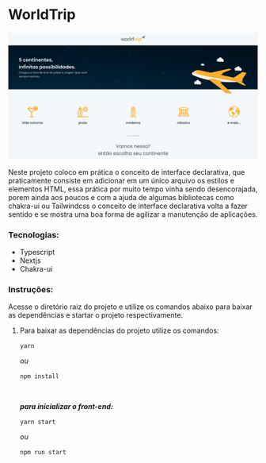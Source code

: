 # WorldTrip

![desafio de frontend](https://raw.githubusercontent.com/Kwan13/worldtrip/master/public/capa.png)

Neste projeto coloco em prática o conceito de interface declarativa, que praticamente consiste em adicionar em um único arquivo os estilos e elementos HTML, essa prática por muito tempo vinha sendo desencorajada, porem ainda aos poucos e com a ajuda de algumas bibliotecas como chakra-ui ou Tailwindcss o conceito de interface declarativa volta a fazer sentido e se mostra uma boa forma de agilizar a manutenção de aplicações.

### Tecnologias:
- Typescript
- Nextjs
- Chakra-ui

### Instruções:

Acesse o diretório raiz do projeto e utilize os comandos abaixo para baixar as dependências e startar o projeto respectivamente.

1. Para baixar as dependências do projeto utilize os comandos:

	```
	yarn
	```
	*ou*
	```
	npm install
	```
	<br/>

	_**para inicializar o front-end:**_

	```
	yarn start
	```
	*ou*
	```
	npm run start
	```
